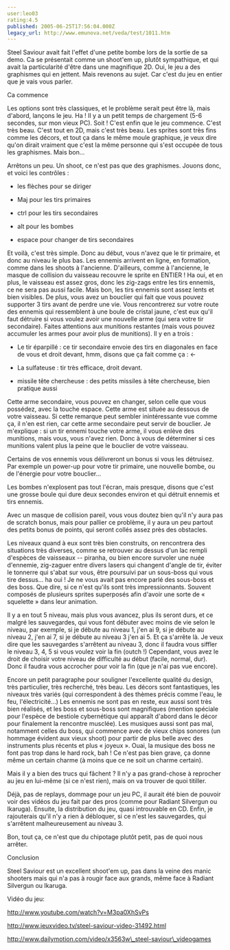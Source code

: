 ```yaml
---
user:leo03
rating:4.5
published: 2005-06-25T17:56:04.000Z
legacy_url: http://www.emunova.net/veda/test/1011.htm
---
```

Steel Saviour avait fait l'effet d'une petite bombe lors de la sortie de sa demo. Ca se présentait comme un shoot'em up, plutôt sympathique, et qui avait la particularité d'être dans une magnifique 2D. Oui, le jeu a des graphismes qui en jettent. Mais revenons au sujet. Car c'est du jeu en entier que je vais vous parler.  

  

Ca commence  

Les options sont très classiques, et le problème serait peut être là, mais d'abord, lançons le jeu. Ha ! Il y a un petit temps de chargement (5-6 secondes, sur mon vieux PC). Soit ! C'est enfin que le jeu commence. C'est très beau. C'est tout en 2D, mais c'est très beau. Les sprites sont très fins comme les décors, et tout ça dans le même moule graphique, je veux dire qu'on dirait vraiment que c'est la même personne qui s'est occupée de tous les graphismes. Mais bon...  

Arrêtons un peu. Un shoot, ce n'est pas que des graphismes. Jouons donc, et voici les contrôles :  

- les flèches pour se diriger  

- Maj pour les tirs primaires  

- ctrl pour les tirs secondaires  

- alt pour les bombes  

- espace pour changer de tirs secondaires  

  

Et voilà, c'est très simple. Donc au début, vous n'avez que le tir primaire, et donc au niveau le plus bas. Les ennemis arrivent en ligne, en formation, comme dans les shoots à l'ancienne. D'ailleurs, comme à l'ancienne, le masque de collision du vaisseau recouvre le sprite en ENTIER ! Ha oui, et en plus, le vaisseau est assez gros, donc les zig-zags entre les tirs ennemis, ce ne sera pas aussi facile. Mais bon, les tirs ennemis sont assez lents et bien visibles. De plus, vous avez un bouclier qui fait que vous pouvez supporter 3 tirs avant de perdre une vie. Vous rencontrerez sur votre route des ennemis qui ressemblent à une boule de cristal jaune, c'est eux qu'il faut détruire si vous voulez avoir une nouvelle arme (qui sera votre tir secondaire). Faites attentions aux munitions restantes (mais vous pouvez accumuler les armes pour avoir plus de munitions). Il y en a trois :  

- Le tir éparpillé : ce tir secondaire envoie des tirs en diagonales en face de vous et droit devant, hmm, disons que ça fait comme ça : <-  

- La sulfateuse : tir très efficace, droit devant.  

- missile tête chercheuse : des petits missiles à tête chercheuse, bien pratique aussi  

  

Cette arme secondaire, vous pouvez en changer, selon celle que vous possédez, avec la touche espace. Cette arme est située au dessous de votre vaisseau. Si cette remarque peut sembler inintéressante vue comme ça, il n'en est rien, car cette arme secondaire peut servir de bouclier. Je m'explique : si un tir ennemi touche votre arme, il vous enlève des munitions, mais vous, vous n'avez rien. Donc à vous de déterminer si ces munitions valent plus la peine que le bouclier de votre vaisseau.  

  

Certains de vos ennemis vous délivreront un bonus si vous les détruisez. Par exemple un power-up pour votre tir primaire, une nouvelle bombe, ou de l'énergie pour votre bouclier...  

  

Les bombes n'explosent pas tout l'écran, mais presque, disons que c'est une grosse boule qui dure deux secondes environ et qui détruit ennemis et tirs ennemis.  

  

Avec un masque de collision pareil, vous vous doutez bien qu'il n'y aura pas de scratch bonus, mais pour pallier ce problème, il y aura un peu partout des petits bonus de points, qui seront collés assez près des obstacles.  

  

Les niveaux quand à eux sont très bien construits, on rencontrera des situations très diverses, comme se retrouver au dessus d'un lac rempli d'espèces de vaisseaux -- piranha, ou bien encore survoler une nuée d'ennemie, zig-zaguer entre divers lasers qui changent d'angle de tir, éviter le tonnerre qui s'abat sur vous, être poursuivi par un sous-boss qui vous tire dessus... ha oui ! Je ne vous avait pas encore parlé des sous-boss et des boss. Que dire, si ce n'est qu'ils sont très impressionnants. Souvent composés de plusieurs sprites superposés afin d'avoir une sorte de « squelette » dans leur animation.  

  

Il y a en tout 5 niveau, mais plus vous avancez, plus ils seront durs, et ce malgré les sauvegardes, qui vous font débuter avec moins de vie selon le niveau, par exemple, si je débute au niveau 1, j'en ai 9, si je débute au niveau 2, j'en ai 7, si je débute au niveau 3 j'en ai 5\. Et ça s'arrête là. Je veux dire que les sauvegardes s'arrêtent au niveau 3, donc il faudra vous siffler le niveau 3, 4, 5 si vous voulez voir la fin (outch !) Cependant, vous avez le droit de choisir votre niveau de difficulté au début (facile, normal, dur). Donc il faudra vous accrocher pour voir la fin (que je n'ai pas vue encore).  

  

Encore un petit paragraphe pour souligner l'excellente qualité du design, très particulier, très recherché, très beau. Les décors sont fantastiques, les niveaux très variés (qui correspondent à des thèmes précis comme l'eau, le feu, l'électricité...) Les ennemis ne sont pas en reste, eux aussi sont très bien réalisés, et les boss et sous-boss sont magnifiques (mention spéciale pour l'espèce de bestiole cybernétique qui apparaît d'abord dans le décor pour finalement la rencontre musclée). Les musiques aussi sont pas mal, notamment celles du boss, qui commence avec de vieux chips sonores (un hommage évident aux vieux shoot) pour partir de plus belle avec des instruments plus récents et plus « joyeux ». Ouai, la musique des boss ne font pas trop dans le hard rock, bah ! Ce n'est pas bien grave, ça donne même un certain charme (à moins que ce ne soit un charme certain).  

  

Mais il y a bien des trucs qui fâchent ? Il n'y a pas grand-chose à reprocher au jeu en lui-même (si ce n'est rien), mais on va trouver de quoi titiller.  

  

Déjà, pas de replays, dommage pour un jeu PC, il aurait été bien de pouvoir voir des vidéos du jeu fait par des pros (comme pour Radiant Silvergun ou Ikaruga). Ensuite, la distribution du jeu, quasi introuvable en CD. Enfin, je rajouterais qu'il n'y a rien à débloquer, si ce n'est les sauvegardes, qui s'arrêtent malheureusement au niveau 3\.  

  

Bon, tout ça, ce n'est que du chipotage plutôt petit, pas de quoi nous arrêter.  

  

Conclusion  

Steel Saviour est un excellent shoot'em up, pas dans la veine des manic shooters mais qui n'a pas à rougir face aux grands, même face à Radiant Silvergun ou Ikaruga.  

  

Vidéo du jeu:  

http://www.youtube.com/watch?v=M3pa0XhSvPs  

http://www.jeuxvideo.tv/steel-saviour-video-31492.html  

http://www.dailymotion.com/video/x3563w\_steel-saviour\_videogames